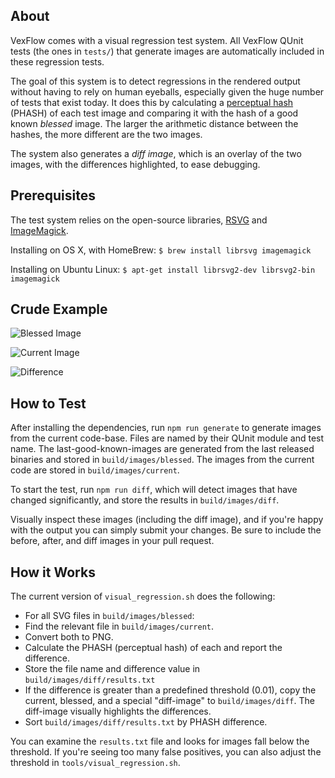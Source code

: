 ## About

VexFlow comes with a visual regression test system. All VexFlow QUnit tests (the ones in `tests/`) that generate images are automatically included in these regression tests.

The goal of this system is to detect regressions in the rendered output without having to rely on human eyeballs, especially given the huge number of tests that exist today. It does this by calculating a [perceptual hash](https://en.wikipedia.org/wiki/Perceptual_hashing) (PHASH) of each test image and comparing it with the hash of a good known _blessed_ image. The larger the arithmetic distance between the hashes, the more different are the two images.

The system also generates a _diff image_, which is an overlay of the two images, with the differences highlighted, to ease debugging.

## Prerequisites

The test system relies on the open-source libraries, [RSVG](https://github.com/GNOME/librsvg) and [ImageMagick](http://www.imagemagick.org/).

Installing on OS X, with HomeBrew: `$ brew install librsvg imagemagick`

Installing on Ubuntu Linux: `$ apt-get install librsvg2-dev librsvg2-bin imagemagick`

## Crude Example

![Blessed Image](https://i.imgur.com/Oms9i2b.png)

![Current Image](https://i.imgur.com/dYMEohn.png)

![Difference](https://i.imgur.com/ypz5det.png)

## How to Test

After installing the dependencies, run `npm run generate` to generate images from the current code-base. Files are named by their QUnit module and test name. The last-good-known-images are generated from the last released binaries and stored in `build/images/blessed`. The images from the current code are stored in `build/images/current`.

To start the test, run `npm run diff`, which will detect images that have changed significantly, and store the results in `build/images/diff`.

Visually inspect these images (including the diff image), and if you're happy with the output you can simply submit your changes. Be sure to include the before, after, and diff images in your pull request.

## How it Works

The current version of `visual_regression.sh` does the following:

* For all SVG files in `build/images/blessed`:
 * Find the relevant file in `build/images/current`.
 * Convert both to PNG.
 * Calculate the PHASH (perceptual hash) of each and report the difference.
 * Store the file name and difference value in `build/images/diff/results.txt`
 * If the difference is greater than a predefined threshold (0.01), copy the current, blessed, and a special "diff-image" to `build/images/diff`. The diff-image visually highlights the differences.
* Sort `build/images/diff/results.txt` by PHASH difference.

You can examine the `results.txt` file and looks for images fall below the threshold. If you're seeing too many false positives, you can also adjust the threshold in `tools/visual_regression.sh`.